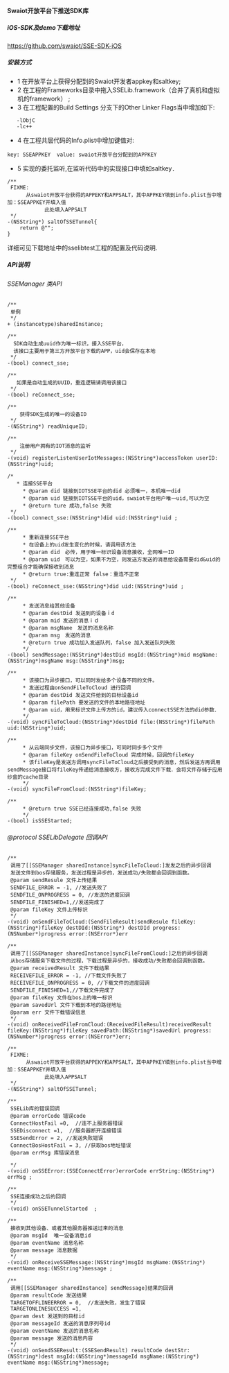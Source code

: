#### Swaiot开放平台下推送SDK库

##### iOS-SDK及demo下载地址
https://github.com/swaiot/SSE-SDK-iOS

##### 安装方式
- 1 在开放平台上获得分配到的Swaiot开发者appkey和saltkey;
- 2 在工程的Frameworks目录中拖入SSELib.framework（合并了真机和虚拟机的framework） ;
- 3 在工程配置的Build Settings 分支下的Other Linker Flags当中增加如下:
~~~ objc
   -lObjC
   -lc++
~~~
- 4 在工程共层代码的Info.plist中增加键值对:
~~~ objc
key: SSEAPPKEY  value: swaiot开放平台分配到的APPKEY
~~~

- 5 实现<SSELibDelegate>的委托监听,在监听代码中的实现接口中填如saltkey．
~~~ objc
/**
 FIXME:
      从swaiot开放平台获得的APPEKY和APPSALT，其中APPKEY填到info.plist当中增加：SSEAPPKEY并填入值
            此处填入APPSALT
 */
-(NSString*) saltOfSSETunnel{
    return @"";
}
~~~

详细可见下载地址中的sselibtest工程的配置及代码说明.

##### API说明

###### SSEManager 类API
~~~ objc
/**
 单例
 */
+ (instancetype)sharedInstance;
~~~

~~~ objc
/**
  SDK自动生成uuid作为唯一标识，接入SSE平台，
  该接口主要用于第三方开放平台下载的APP，uid会保存在本地
 */
-(bool) connect_sse;
~~~

~~~ objc
/**
   如果是自动生成的UUID，重连逻辑请调用该接口
 */
-(bool) reConnect_sse;
~~~

~~~ objc
/**
    获得SDK生成的唯一的设备ID
 */
-(NSString*) readUniqueID;
~~~

~~~ objc
/**
    注册用户拥有的IOT消息的监听
 */
-(void) registerListenUserIotMessages:(NSString*)accessToken userID:(NSString*)uid;
~~~

~~~ objc
/*
   * 连接SSE平台
     * @param did 链接到IOTSSE平台的did 必须唯一，本机唯一did
     * @param uid 链接到IOTSSE平台的uid，swaiot平台用户唯一uid,可以为空
     * @return ture 成功,false 失败
 */
-(bool) connect_sse:(NSString*)did uid:(NSString*)uid ;
~~~

~~~ objc
/**
     * 重新连接SSE平台
     * 在设备上的uid发生变化的时候，请调用该方法
     * @param did　必传，用于唯一标识设备消息接收，全网唯一ID
     * @param uid　可以为空，如果不为空，则发送方发送的消息给设备需要did&uid的完整组合才能确保接收到消息
     * @return true:重连正常 false：重连不正常
 */
-(bool) reConnect_sse:(NSString*)did uid:(NSString*)uid ;
~~~

~~~ objc
/**
     * 发送消息给其他设备
     * @param destDid 发送到的设备ｉd
     * @param mid 发送的消息ｉｄ
     * @param msgName　发送的消息名称
     * @param msg　发送的消息
     * @return true 成功加入发送队列，false 加入发送队列失败
     */
-(bool) sendMessage:(NSString*)destDid msgId:(NSString*)mid msgName:(NSString*)msgName msg:(NSString*)msg;
~~~

~~~ ojbc
/**
     * 该接口为异步接口，可以同时发给多个设备不同的文件。
     * 发送过程由onSendFileToCloud 进行回调
     * @param destDid 发送文件给到的目标设备id
     * @param filePath 要发送的文件的本地路径地址
     * @param uid，用来标识文件上传方的id，建议传入connectSSE方法的did参数．
     */
-(void) syncFileToCloud:(NSString*)destDid file:(NSString*)filePath uid:(NSString*)uid;
~~~

~~~ objc
/**
     * 从云端同步文件，该接口为异步接口，可同时同步多个文件
     * @param fileKey onSendFileToCloud 完成时候，回调的fileKey
	 * 该fileKey是发送方调用syncFileToCloud之后接受到的消息，然后发送方再调用sendMessage接口将fileKey传递给消息接收方，接收方完成文件下载．会将文件存储于应用纱盒的cache目录
     */
-(void) syncFileFromCloud:(NSString*)fileKey;
~~~

~~~ objc
/**
     * @return true SSE已经连接成功,false 失败
     */
-(bool) isSSEStarted;
~~~

###### @protocol SSELibDelegate <NSObject>回调API

~~~ objc
/**
 调用了[[SSEManager sharedInstance]syncFileToCloud:]发发之后的异步回调
 发送文件到bos存储服务，发送过程是异步的，发送成功/失败都会回调到函数。
 @param sendResule 文件上传结果
 SENDFILE_ERROR = -1, //发送失败了
 SENDFILE_ONPROGRESS = 0, //发送的进度回调
 SENDFILE_FINISHED=1,//发送完成了
 @param fileKey 文件上传标识
 */
-(void) onSendFileToCloud:(SendFileResult)sendResule fileKey:(NSString*)fileKey destDId:(NSString*) destDId progress:(NSNumber*)progress error:(NSError*)err
~~~

~~~ objc
/**
 调用了[[SSEManager sharedInstance]syncFileFromCloud:]之后的异步回调
 从bos存储服务下载文件的过程，下载过程是异步的，接收成功/失败都会回调到函数。
 @param receivedResult 文件下载结果
 RECEIVEFILE_ERROR = -1, //下载文件失败了
 RECEIVEFILE_ONPROGRESS = 0, //下载文件的进度回调
 SENDFILE_FINISHED=1,//下载文件完成了
 @param fileKey 文件在bos上的唯一标识
 @param savedUrl 文件下载到本地的路径地址
 @param err 文件下载错误信息
 */
-(void) onReceivedFileFromCloud:(ReceivedFileResult)receivedResult fileKey:(NSString*)fileKey savedPath:(NSString*)savedUrl progress:(NSNumber*)progress error:(NSError*)err;
~~~

~~~ objc
/**
 FIXME:
      从swaiot开放平台获得的APPEKY和APPSALT，其中APPKEY填到info.plist当中增加：SSEAPPKEY并填入值
            此处填入APPSALT
 */
-(NSString*) saltOfSSETunnel;
~~~

~~~ objc
/**
 SSELib库的错误回调
 @param errorCode 错误code
 ConnectHostFail =0,  //连不上服务器错误
 SSEDisconnect =1,  //服务器断开连接错误
 SSESendError = 2, //发送失败错误
 ConnectBosHostFail = 3, //获取bos地址错误
 @param errMsg 库错误消息
 
 */
-(void) onSSEError:(SSEConnectError)errorCode errString:(NSString*) errMsg ;
~~~

~~~ objc
/**
 SSE连接成功之后的回调
 */
-(void) onSSETunnelStarted  ;
~~~

~~~ objc
/**
 接收到其他设备、或者其他服务器推送过来的消息
 @param msgId  唯一设备消息id
 @param eventName 消息名称
 @param message 消息数据
 */
-(void) onReceiveSSEMessage:(NSString*)msgId msgName:(NSString*) eventName msg:(NSString*)message ;
~~~

~~~ objc
/**
 调用[[SSEManager sharedInstance] sendMessage]结果的回调
 @param resultCode 发送结果
 TARGETOFFLINEERROR = 0,  //发送失败，发生了错误
 TARGETONLINESUCCESS =1,
 @param dest 发送到的目标id
 @param messageId 发送的消息序列号id
 @param eventName 发送的消息名称
 @param message 发送的消息内容
 */
-(void) onSendSSEResult:(SSESendResult) resultCode destStr:(NSString*)dest msgId:(NSString*)messageId msgName:(NSString*) eventName msg:(NSString*)message;
~~~
